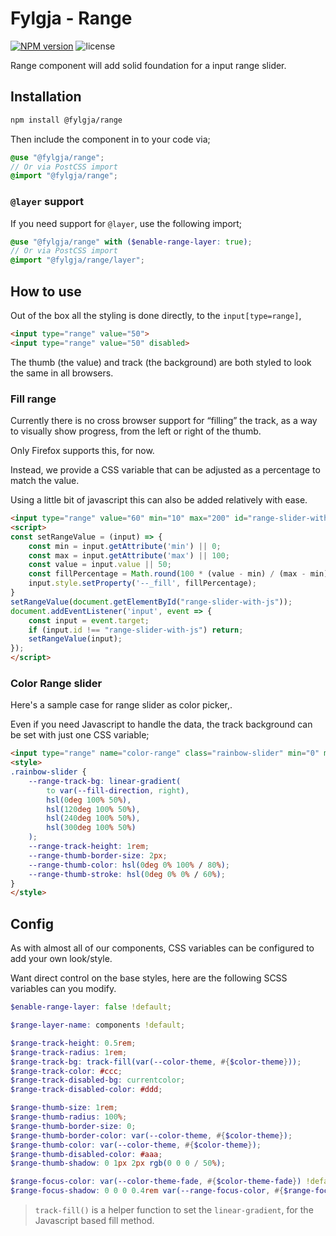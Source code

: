 # Fylgja - Range

[![NPM version](https://img.shields.io/npm/v/@fylgja/range)](https://www.npmjs.org/package/@fylgja/range)
![license](https://img.shields.io/github/license/fylgja/fylgja)

Range component will add solid foundation for a input range slider.

## Installation

```bash
npm install @fylgja/range
```

Then include the component in to your code via;

```scss
@use "@fylgja/range";
// Or via PostCSS import
@import "@fylgja/range";
```

### `@layer` support

If you need support for `@layer`,
use the following import;

```scss
@use "@fylgja/range" with ($enable-range-layer: true);
// Or via PostCSS import
@import "@fylgja/range/layer";
```

## How to use

Out of the box all the styling is done directly,
to the `input[type=range]`,

```html
<input type="range" value="50">
<input type="range" value="50" disabled>
```

The thumb (the value) and track (the background) are both styled to look the same in all browsers.

### Fill range

Currently there is no cross browser support for “filling” the track,
as a way to visually show progress,
from the left or right of the thumb.

Only Firefox supports this, for now.

Instead, we provide a CSS variable that can be adjusted as a percentage to match the value.

Using a little bit of javascript this can also be added relatively with ease.

```html
<input type="range" value="60" min="10" max="200" id="range-slider-with-js">
<script>
const setRangeValue = (input) => {
    const min = input.getAttribute('min') || 0;
    const max = input.getAttribute('max') || 100;
    const value = input.value || 50;
    const fillPercentage = Math.round(100 * (value - min) / (max - min));
    input.style.setProperty('--_fill', fillPercentage);
}
setRangeValue(document.getElementById("range-slider-with-js"));
document.addEventListener('input', event => {
    const input = event.target;
    if (input.id !== "range-slider-with-js") return;
    setRangeValue(input);
});
</script>
```

### Color Range slider

Here's a sample case for range slider as color picker,.

Even if you need Javascript to handle the data,
the track background can be set with just one CSS variable;

```html
<input type="range" name="color-range" class="rainbow-slider" min="0" max="300">
<style>
.rainbow-slider {
    --range-track-bg: linear-gradient(
        to var(--fill-direction, right),
        hsl(0deg 100% 50%),
        hsl(120deg 100% 50%),
        hsl(240deg 100% 50%),
        hsl(300deg 100% 50%)
    );
    --range-track-height: 1rem;
    --range-thumb-border-size: 2px;
    --range-thumb-color: hsl(0deg 0% 100% / 80%);
    --range-thumb-stroke: hsl(0deg 0% 0% / 60%);
}
</style>
```

## Config

As with almost all of our components,
CSS variables can be configured to add your own look/style.

Want direct control on the base styles,
here are the following SCSS variables can you modify.

```scss
$enable-range-layer: false !default;

$range-layer-name: components !default;

$range-track-height: 0.5rem;
$range-track-radius: 1rem;
$range-track-bg: track-fill(var(--color-theme, #{$color-theme}));
$range-track-color: #ccc;
$range-track-disabled-bg: currentcolor;
$range-track-disabled-color: #ddd;

$range-thumb-size: 1rem;
$range-thumb-radius: 100%;
$range-thumb-border-size: 0;
$range-thumb-border-color: var(--color-theme, #{$color-theme});
$range-thumb-color: var(--color-theme, #{$color-theme});
$range-thumb-disabled-color: #aaa;
$range-thumb-shadow: 0 1px 2px rgb(0 0 0 / 50%);

$range-focus-color: var(--color-theme-fade, #{$color-theme-fade}) !default;
$range-focus-shadow: 0 0 0 0.4rem var(--range-focus-color, #{$range-focus-color}) !default;
```

> `track-fill()` is a helper function to set the `linear-gradient`,
> for the Javascript based fill method.
